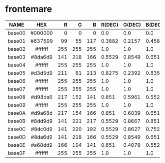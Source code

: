 # frontemare

|  NAME  |   HEX   |  R  |  G  |  B  | R(DEC) | G(DEC) | B(DEC) |  H  |  S  |  V  |
|:------:|:-------:|----:|----:|----:|:-------|:-------|:-------|----:|----:|----:|
| base00 | #000000 |   0 |   0 |   0 | 0.0    | 0.0    | 0.0    |   0 |   0 |   0 |
| base01 | #637599 |  99 |  55 | 117 | 0.3882 | 0.2157 | 0.4588 | 283 |  53 |  46 |
| base02 | #ffffff | 255 | 255 | 255 | 1.0    | 1.0    | 1.0    |   0 |   0 | 100 |
| base03 | #8da6d9 | 141 | 218 | 166 | 0.5529 | 0.8549 | 0.651  | 139 |  35 |  85 |
| base04 | #ffffff | 255 | 255 | 255 | 1.0    | 1.0    | 1.0    |   0 |   0 | 100 |
| base05 | #d3d5d9 | 211 |  61 | 213 | 0.8275 | 0.2392 | 0.8353 | 299 |  71 |  84 |
| base06 | #ffffff | 255 | 255 | 255 | 1.0    | 1.0    | 1.0    |   0 |   0 | 100 |
| base07 | #ffffff | 255 | 255 | 255 | 1.0    | 1.0    | 1.0    |   0 |   0 | 100 |
| base08 | #d98da6 | 217 | 152 | 141 | 0.851  | 0.5961 | 0.5529 |   9 |  35 |  85 |
| base09 | #ffffff | 255 | 255 | 255 | 1.0    | 1.0    | 1.0    |   0 |   0 | 100 |
| base0A | #d9a68d | 217 | 154 | 166 | 0.851  | 0.6039 | 0.651  | 349 |  29 |  85 |
| base0B | #8dd9d9 | 141 | 221 | 217 | 0.5529 | 0.8667 | 0.851  | 177 |  36 |  87 |
| base0C | #8dc0d9 | 141 | 220 | 192 | 0.5529 | 0.8627 | 0.7529 | 159 |  36 |  86 |
| base0D | #8da6d9 | 141 | 218 | 166 | 0.5529 | 0.8549 | 0.651  | 139 |  35 |  85 |
| base0E | #a68dd9 | 166 | 104 | 141 | 0.651  | 0.4078 | 0.5529 | 324 |  37 |  65 |
| base0F | #ffffff | 255 | 255 | 255 | 1.0    | 1.0    | 1.0    |   0 |   0 | 100 |
